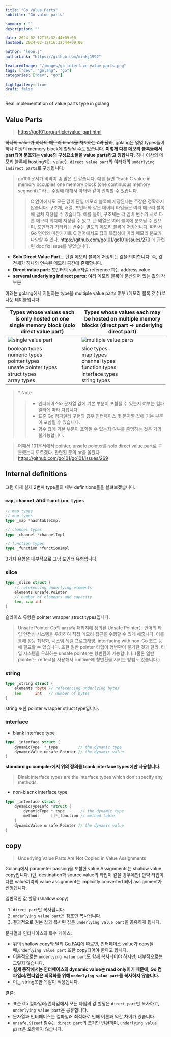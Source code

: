 ```yaml
---
title: "Go Value Parts"
subtitle: "Go value parts"

summary : ""
description: ""

date: 2024-02-12T16:32:44+09:00
lastmod: 2024-02-12T16:32:44+09:00

author: "leoo.j"
authorLink: "https://github.com/minkj1992"

featuredImage: "/images/go-interface-value-parts.png"
tags: ["dev", "golang", "go"]
categories: ["dev", "go"]

lightgallery: true
draft: false
---
```


Real implementation of value parts type in golang
<!--more-->



## Value Parts
> https://go101.org/article/value-part.html



~~하나의 value가 하나의 메모리 block을 차지하는 `C`와 달리~~, golang은 몇몇 types들이 하나 이상의 memory block에 할당될 수도 있습니다. **이렇게 다른 메모리 블록들에서 part되어 분포되는 value의 구성요소들을 value parts라고 칭합니다.** 하나 이상의 메모리 블록에 hosting되는 value는 `direct value part`와 여러개의 `underlying indirect parts`로 구성됩니다.

> go101 문서가 비약이 좀 많은 것 같습니다. 예를 들면 "Each C value in memory occupies one memory block (one continuous memory segment)." 라는 주장에 대해서 아래와 같이 반박할 수 있습니다.
>> C 언어에서도 모든 값이 단일 메모리 블록에 저장된다는 주장은 정확하지 않습니다. 구조체, 배열, 포인터와 같은 데이터 타입들은 여러 메모리 블록에 걸쳐 저장될 수 있습니다. 예를 들어, 구조체는 각 멤버 변수가 서로 다른 메모리 위치에 저장될 수 있고, 큰 배열은 여러 블록에 분포될 수 있으며, 포인터가 가리키는 변수는 별도의 메모리 블록에 저장됩니다. 따라서 Go 언어와 마찬가지로 C 언어에서도 값의 복잡성에 따라 메모리 분포가 다양할 수 있다.
>> https://github.com/go101/go101/issues/270 에 관련된 doc fix issue를 넣었습니다.



- **Solo Direct Value Part**는 단일 메모리 블록에 저장되는 값을 의미합니다. 즉, 값 전체가 하나의 연속된 메모리 공간에 존재합니다.
- **Direct value part**:  포인터의 value처럼 reference 하는 address value
- **serveral underlying indirect parts**: 여러 메모리 블록에 분산되어 있는 값의 각 부분

아래는 golang에서 지원하는 type을 multiple value parts 여부 (메모리 블록 갯수)로 나눈 테이블입니다.

| Types whose values each is only hosted on one single memory block (solo direct value part) | Types whose values each may be hosted on multiple memory blocks (direct part -> underlying direct part) |
|--------------------------------------------------------------------|-----------------------------------------------------------------|
| ![single value part](https://go101.org/article/res/value-parts-single.png) | ![multiple value parts](https://go101.org/article/res/value-parts-multiple.png) |
| boolean types<br/>numeric types<br/>pointer types<br/>unsafe pointer types<br/>struct types<br/>array types | slice types<br/>map types<br/>channel types<br/>function types<br/>interface types<br/>string types |


> \* Note
>> - 인터페이스와 문자열 값에 기본 부분이 포함될 수 있는지 여부는 컴파일러에 따라 다릅니다. 
>> - 표준 Go 컴파일러 구현의 경우 인터페이스 및 문자열 값에 기본 부분이 포함될 수 있습니다.
>> - 함수 값에 기본 부분이 포함될 수 있는지 여부를 증명하는 것은 거의 불가능합니다.


> 어째서 101문서에서 pointer, unsafe pointer를 solo direct value part로 구분했는지 모르곘다. 관련된 문의 pr을 올렸다. 
> https://github.com/go101/go101/issues/269

## Internal definitions

그럼 이제 실제 2번째 type들의 내부 definitions들을 살펴보겠습니다.

### `map`, `channel` and `function types`


```go
// map types
// map types
type _map *hashtableImpl

// channel types
type _channel *channelImpl

// function types
type _function *functionImpl
```

3가지 유형은 내부적으로 그냥 포인터 유형입니다.

### slice

```go
type _slice struct {
	// referencing underlying elements
	elements unsafe.Pointer
	// number of elements and capacity
	len, cap int
}
```

슬라이스 유형은 pointer wrapper struct types입니다.


> Unsafe Pointer
> Go의 `unsafe` 패키지에 정의된 Unsafe Pointer는 언어의 타입 안전성 시스템을 우회하여 직접 메모리 접근을 수행할 수 있게 해줍니다. 이를 통해 성능 최적화, 시스템 레벨 프로그래밍, interfacing with non-Go 코드 등에 필요할 수 있습니다. 또한 일반 pointer 타입이 형변환이 불가한 것과 달리, 타입 시스템을 우회하는 unsafe pointer는 형변환이 가능합니다. (물론 일반 pointer도 reflect을 사용해서 runtime에 형변환을 시키는 방법도 있습니다.)

### string

```go
type _string struct {
	elements *byte // referencing underlying bytes
	len      int   // number of bytes
}
```

string 또한 pointer wrapper struct type입니다.

### interface

- blank interface type

```go
type _interface struct {
	dynamicType  *_type         // the dynamic type
	dynamicValue unsafe.Pointer // the dynamic value
}
```

**standard go compiler에서 위의 정의를 blank interface types에만 사용합니다.**

> Blnak interface types are the interface types which don't specify any methods.

- non-blacnk interface type

```go
type _interface struct {
	dynamicTypeInfo *struct {
		dynamicType *_type       // the dynamic type
		methods     []*_function // method table
	}
	dynamicValue unsafe.Pointer // the dynamic value
}
```


## copy
> Underlying Value Parts Are Not Copied in Value Assignments

Golang에서 parameter passing을 포함한 value Assignments는 shallow value copy입니다. (단, destination과 source value의 타입이 같을 경우에만) 만약 타입이 다른 value끼리의 value assignment는 implicitly converted 되어 assignment가 진행됩니다.


일반적인 값 할당 (shallow copy)

1. `direct part`만 복사됩니다.
2. `underlying value part`은 참조만 복사됩니다.
3. 결과적으로 원본 값과 복사된 값은 `underlying value part`을 공유하게 됩니다.


문자열과 인터페이스의 특수 케이스:
- 위의 shallow copy와 달리 [Go FAQ](https://go.dev/doc/faq#pass_by_value)에 따르면, 인터페이스 value가 copy될 때,`underlying value part` 또한 copy되어야 한다고 합니다.
- 이론적으로는 `underlying value part`도 함께 복사되어야 하지만, 내부적으로는 그렇지 않습니다.
- **실제 동작에서는 인터페이스의 dynamic value는 read only이기 때문에, Go 컴파일러/런타임은 최적화를 위해 `underlying value part`를 복사하지 않습니다.**
- 이는 string또한 똑같이 적용됩니다.


결론:
- 표준 Go 컴파일러/런타임에서 모든 타입의 값 할당은 `direct part`만 복사하고, `underlying value part`은 공유합니다.
- 문자열과 인터페이스는 컴파일러 최적화로 인해 이론과 약간 차이가 있습니다.
- `unsafe.Sizeof` 함수는 `direct part`의 크기만 반환하며, `underlying value part`은 포함하지 않습니다.

